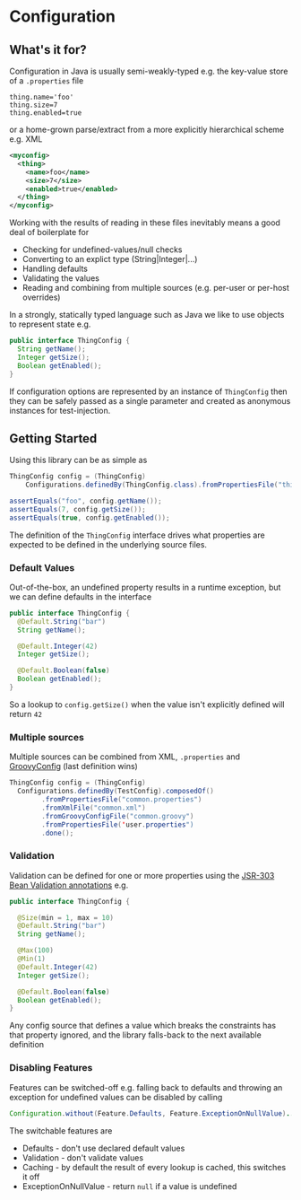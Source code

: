 # Configuration

## What's it for?
Configuration in Java is usually semi-weakly-typed e.g. the key-value store of a `.properties` file

```properties
thing.name='foo'
thing.size=7
thing.enabled=true
```

or a home-grown parse/extract from a more explicitly hierarchical scheme e.g. XML

```xml
<myconfig>
  <thing>
    <name>foo</name>
    <size>7</size>
    <enabled>true</enabled>
  </thing>
</myconfig>
```

Working with the results of reading in these files inevitably means a good deal of boilerplate for

* Checking for undefined-values/null checks
* Converting to an explict type (String|Integer|...)
* Handling defaults
* Validating the values
* Reading and combining from multiple sources (e.g. per-user or per-host overrides)

In a strongly, statically typed language such as Java we like to use objects to represent state e.g.

```java
public interface ThingConfig {
  String getName();
  Integer getSize();
  Boolean getEnabled();
}
```

If configuration options are represented by an instance of `ThingConfig` then they can be safely passed as a single
parameter and created as anonymous instances for test-injection.

## Getting Started

Using this library can be as simple as

```java
ThingConfig config = (ThingConfig)
    Configurations.definedBy(ThingConfig.class).fromPropertiesFile("thing.properties");

assertEquals("foo", config.getName());
assertEquals(7, config.getSize());
assertEquals(true, config.getEnabled());
```

The definition of the ```ThingConfig``` interface drives what properties are expected to be defined in the underlying source files.


### Default Values
Out-of-the-box, an undefined property results in a runtime exception, but we can define defaults in the interface

```java
public interface ThingConfig {
  @Default.String("bar")
  String getName();

  @Default.Integer(42)
  Integer getSize();

  @Default.Boolean(false)
  Boolean getEnabled();
}
```

So a lookup to ```config.getSize()``` when the value isn't explicitly defined will return ```42```

### Multiple sources

Multiple sources can be combined from XML, ```.properties``` and [GroovyConfig](http://groovy.codehaus.org/gapi/groovy/util/ConfigSlurper.html) (last definition wins)

```java
ThingConfig config = (ThingConfig)
  Configurations.definedBy(TestConfig).composedOf()
        .fromPropertiesFile("common.properties")
        .fromXmlFile("common.xml")
        .fromGroovyConfigFile("common.groovy")
        .fromPropertiesFile('user.properties")
        .done();
```

### Validation

Validation can be defined for one or more properties using the [JSR-303 Bean Validation annotations](http://docs.oracle.com/javaee/6/api/javax/validation/constraints/package-summary.html)  e.g.

```java
public interface ThingConfig {

  @Size(min = 1, max = 10)
  @Default.String("bar")
  String getName();

  @Max(100)
  @Min(1)
  @Default.Integer(42)
  Integer getSize();

  @Default.Boolean(false)
  Boolean getEnabled();
}
```

Any config source that defines a value which breaks the constraints has that property ignored, and the library falls-back to the next available definition

### Disabling Features

Features can be switched-off e.g. falling back to defaults and throwing an exception for undefined values can be disabled by calling

```java
Configuration.without(Feature.Defaults, Feature.ExceptionOnNullValue)...

```

The switchable features are

* Defaults - don't use declared default values
* Validation - don't validate values
* Caching - by default the result of every lookup is cached, this switches it off
* ExceptionOnNullValue - return ```null``` if a value is undefined
